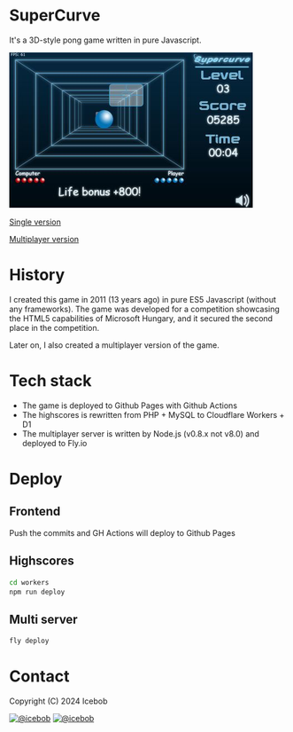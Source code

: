 # SuperCurve

It's a 3D-style pong game written in pure Javascript.

![](multi/images/supercurve_ss_280.jpg)

[Single version](https://icebob.info/supercurve/)


[Multiplayer version](https://icebob.info/supercurve/multi/)

# History

I created this game in 2011 (13 years ago) in pure ES5 Javascript (without any frameworks). The game was developed for a competition showcasing the HTML5 capabilities of Microsoft Hungary, and it secured the second place in the competition.

Later on, I also created a multiplayer version of the game.

# Tech stack

- The game is deployed to Github Pages with Github Actions
- The highscores is rewritten from PHP + MySQL to Cloudflare Workers + D1
- The multiplayer server is written by Node.js (v0.8.x not v8.0) and deployed to Fly.io

# Deploy

## Frontend

Push the commits and GH Actions will deploy to Github Pages

## Highscores

```bash
cd workers
npm run deploy
```

## Multi server

```bash
fly deploy
```

# Contact

Copyright (C) 2024 Icebob

[![@icebob](https://img.shields.io/badge/github-icebob-green.svg)](https://github.com/icebob) [![@icebob](https://img.shields.io/badge/twitter-Icebobcsi-blue.svg)](https://twitter.com/Icebobcsi)

